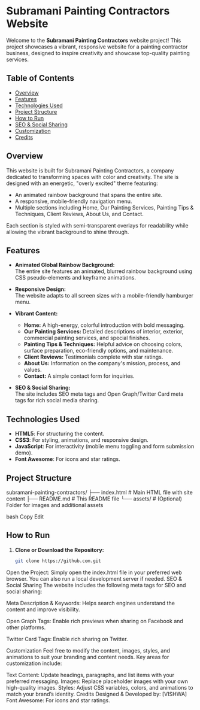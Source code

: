 # Subramani Painting Contractors Website

Welcome to the **Subramani Painting Contractors** website project! This project showcases a vibrant, responsive website for a painting contractor business, designed to inspire creativity and showcase top-quality painting services.

## Table of Contents

- [Overview](#overview)
- [Features](#features)
- [Technologies Used](#technologies-used)
- [Project Structure](#project-structure)
- [How to Run](#how-to-run)
- [SEO & Social Sharing](#seo--social-sharing)
- [Customization](#customization)
- [Credits](#credits)

## Overview

This website is built for Subramani Painting Contractors, a company dedicated to transforming spaces with color and creativity. The site is designed with an energetic, "overly excited" theme featuring:
- An animated rainbow background that spans the entire site.
- A responsive, mobile-friendly navigation menu.
- Multiple sections including Home, Our Painting Services, Painting Tips & Techniques, Client Reviews, About Us, and Contact.

Each section is styled with semi-transparent overlays for readability while allowing the vibrant background to shine through.

## Features

- **Animated Global Rainbow Background:**  
  The entire site features an animated, blurred rainbow background using CSS pseudo-elements and keyframe animations.

- **Responsive Design:**  
  The website adapts to all screen sizes with a mobile-friendly hamburger menu.

- **Vibrant Content:**  
  - **Home:** A high-energy, colorful introduction with bold messaging.
  - **Our Painting Services:** Detailed descriptions of interior, exterior, commercial painting services, and special finishes.
  - **Painting Tips & Techniques:** Helpful advice on choosing colors, surface preparation, eco-friendly options, and maintenance.
  - **Client Reviews:** Testimonials complete with star ratings.
  - **About Us:** Information on the company's mission, process, and values.
  - **Contact:** A simple contact form for inquiries.

- **SEO & Social Sharing:**  
  The site includes SEO meta tags and Open Graph/Twitter Card meta tags for rich social media sharing.

## Technologies Used

- **HTML5**: For structuring the content.
- **CSS3**: For styling, animations, and responsive design.
- **JavaScript**: For interactivity (mobile menu toggling and form submission demo).
- **Font Awesome**: For icons and star ratings.

## Project Structure

subramani-painting-contractors/ ├── index.html # Main HTML file with site content ├── README.md # This README file └── assets/ # (Optional) Folder for images and additional assets

bash
Copy
Edit

## How to Run

1. **Clone or Download the Repository:**

   ```bash
   git clone https://github.com.git
Open the Project:
Simply open the index.html file in your preferred web browser.
You can also run a local development server if needed.
SEO & Social Sharing
The website includes the following meta tags for SEO and social sharing:

Meta Description & Keywords:
Helps search engines understand the content and improve visibility.

Open Graph Tags:
Enable rich previews when sharing on Facebook and other platforms.

Twitter Card Tags:
Enable rich sharing on Twitter.

Customization
Feel free to modify the content, images, styles, and animations to suit your branding and content needs. Key areas for customization include:

Text Content: Update headings, paragraphs, and list items with your preferred messaging.
Images: Replace placeholder images with your own high-quality images.
Styles: Adjust CSS variables, colors, and animations to match your brand’s identity.
Credits
Designed & Developed by:
[VISHWA]
Font Awesome: For icons and star ratings.
